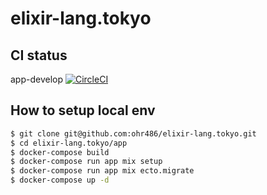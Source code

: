 # elixir-lang.tokyo

## CI status

app-develop [![CircleCI](https://circleci.com/gh/ohr486/elixir-lang.tokyo/tree/develop.svg?style=svg)](https://circleci.com/gh/ohr486/elixir-lang.tokyo/tree/develop)

## How to setup local env

```bash
$ git clone git@github.com:ohr486/elixir-lang.tokyo.git
$ cd elixir-lang.tokyo/app
$ docker-compose build
$ docker-compose run app mix setup
$ docker-compose run app mix ecto.migrate
$ docker-compose up -d
```

